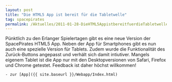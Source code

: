 ```yaml
---
layout: post
title: "Die HTML5 App ist bereit für die Tabletwelle"
tag: spacepirates
permalink: /Aktuelles/2011-01-28-DieHTML5AppistbereitfuerdieTabletwelle
---
```



Pünktlich zu den Erlanger Spielertagen gibt es eine neue Version der SpacePirates HTML5 App. Neben der App für Smartphones gibt es nun auch eine spezielle Version für Tablets. Zudem wurde die Funktionalität des Zurück-Buttons angepasst und verhält sich damit intiutiver. Mangels eigenem Tablet ist die App nur mit den Desktopversionen von Safari, Firefox und Chrome getestet. Feedback ist daher höchst willkommen!

	- zur [App]({{ site.baseurl }}/Webapp/Index.html)


